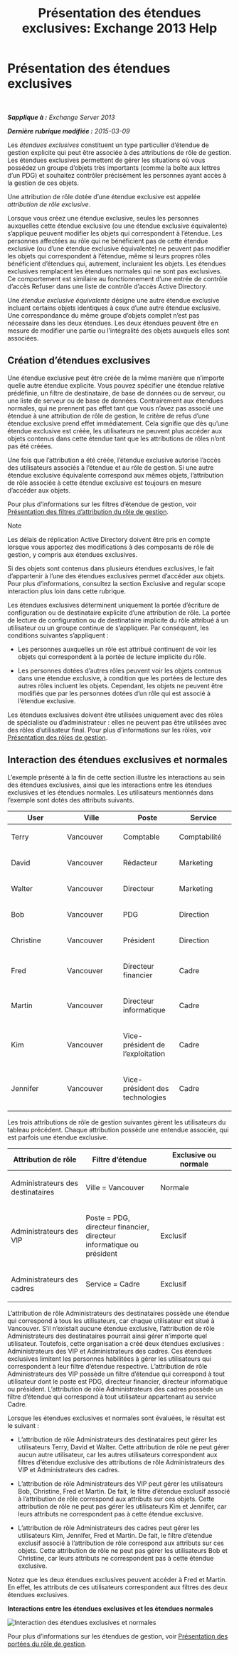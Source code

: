 ﻿---
title: 'Présentation des étendues exclusives: Exchange 2013 Help'
TOCTitle: Présentation des étendues exclusives
ms:assetid: 32492622-3b01-4e3b-8288-ed39525eea75
ms:mtpsurl: https://technet.microsoft.com/fr-fr/library/Dd638110(v=EXCHG.150)
ms:contentKeyID: 50477845
ms.date: 05/23/2018
mtps_version: v=EXCHG.150
ms.translationtype: MT
---

# Présentation des étendues exclusives

 

_**Sapplique à :** Exchange Server 2013_

_**Dernière rubrique modifiée :** 2015-03-09_

Les *étendues exclusives* constituent un type particulier d’étendue de gestion explicite qui peut être associée à des attributions de rôle de gestion. Les étendues exclusives permettent de gérer les situations où vous possédez un groupe d’objets très importants (comme la boîte aux lettres d’un PDG) et souhaitez contrôler précisément les personnes ayant accès à la gestion de ces objets.

Une attribution de rôle dotée d’une étendue exclusive est appelée *attribution de rôle exclusive*.

Lorsque vous créez une étendue exclusive, seules les personnes auxquelles cette étendue exclusive (ou une étendue exclusive équivalente) s’applique peuvent modifier les objets qui correspondent à l’étendue. Les personnes affectées au rôle qui ne bénéficient pas de cette étendue exclusive (ou d’une étendue exclusive équivalente) ne peuvent pas modifier les objets qui correspondent à l’étendue, même si leurs propres rôles bénéficient d’étendues qui, autrement, incluraient les objets. Les étendues exclusives remplacent les étendues normales qui ne sont pas exclusives. Ce comportement est similaire au fonctionnement d’une entrée de contrôle d’accès Refuser dans une liste de contrôle d’accès Active Directory.

Une *étendue exclusive équivalente* désigne une autre étendue exclusive incluant certains objets identiques à ceux d’une autre étendue exclusive. Une correspondance du même groupe d’objets complet n’est pas nécessaire dans les deux étendues. Les deux étendues peuvent être en mesure de modifier une partie ou l’intégralité des objets auxquels elles sont associées.

## Création d’étendues exclusives

Une étendue exclusive peut être créée de la même manière que n’importe quelle autre étendue explicite. Vous pouvez spécifier une étendue relative prédéfinie, un filtre de destinataire, de base de données ou de serveur, ou une liste de serveur ou de base de données. Contrairement aux étendues normales, qui ne prennent pas effet tant que vous n’avez pas associé une étendue à une attribution de rôle de gestion, le critère de refus d’une étendue exclusive prend effet immédiatement. Cela signifie que dès qu’une étendue exclusive est créée, les utilisateurs ne peuvent plus accéder aux objets contenus dans cette étendue tant que les attributions de rôles n’ont pas été créées.

Une fois que l’attribution a été créée, l’étendue exclusive autorise l’accès des utilisateurs associés à l’étendue et au rôle de gestion. Si une autre étendue exclusive équivalente correspond aux mêmes objets, l’attribution de rôle associée à cette étendue exclusive est toujours en mesure d’accéder aux objets.

Pour plus d’informations sur les filtres d’étendue de gestion, voir [Présentation des filtres d’attribution du rôle de gestion](understanding-management-role-scope-filters-exchange-2013-help.md).

> [!NOTE]
> Les délais de réplication Active Directory doivent être pris en compte lorsque vous apportez des modifications à des composants de rôle de gestion, y compris aux étendues exclusives.


Si des objets sont contenus dans plusieurs étendues exclusives, le fait d’appartenir à l’une des étendues exclusives permet d’accéder aux objets. Pour plus d’informations, consultez la section Exclusive and regular scope interaction plus loin dans cette rubrique.

Les étendues exclusives déterminent uniquement la portée d’écriture de configuration ou de destinataire explicite d’une attribution de rôle. La portée de lecture de configuration ou de destinataire implicite du rôle attribué à un utilisateur ou un groupe continue de s’appliquer. Par conséquent, les conditions suivantes s’appliquent :

  - Les personnes auxquelles un rôle est attribué continuent de voir les objets qui correspondent à la portée de lecture implicite du rôle.

  - Les personnes dotées d’autres rôles peuvent voir les objets contenus dans une étendue exclusive, à condition que les portées de lecture des autres rôles incluent les objets. Cependant, les objets ne peuvent être modifiés que par les personnes dotées d’un rôle qui est associé à l’étendue exclusive.

Les étendues exclusives doivent être utilisées uniquement avec des rôles de spécialiste ou d’administrateur : elles ne peuvent pas être utilisées avec des rôles d’utilisateur final. Pour plus d’informations sur les rôles, voir [Présentation des rôles de gestion](understanding-management-roles-exchange-2013-help.md).

## Interaction des étendues exclusives et normales

L’exemple présenté à la fin de cette section illustre les interactions au sein des étendues exclusives, ainsi que les interactions entre les étendues exclusives et les étendues normales. Les utilisateurs mentionnés dans l’exemple sont dotés des attributs suivants.


<table>
<colgroup>
<col style="width: 25%" />
<col style="width: 25%" />
<col style="width: 25%" />
<col style="width: 25%" />
</colgroup>
<thead>
<tr class="header">
<th>User</th>
<th>Ville</th>
<th>Poste</th>
<th>Service</th>
</tr>
</thead>
<tbody>
<tr class="odd">
<td><p>Terry</p></td>
<td><p>Vancouver</p></td>
<td><p>Comptable</p></td>
<td><p>Comptabilité</p></td>
</tr>
<tr class="even">
<td><p>David</p></td>
<td><p>Vancouver</p></td>
<td><p>Rédacteur</p></td>
<td><p>Marketing</p></td>
</tr>
<tr class="odd">
<td><p>Walter</p></td>
<td><p>Vancouver</p></td>
<td><p>Directeur</p></td>
<td><p>Marketing</p></td>
</tr>
<tr class="even">
<td><p>Bob</p></td>
<td><p>Vancouver</p></td>
<td><p>PDG</p></td>
<td><p>Direction</p></td>
</tr>
<tr class="odd">
<td><p>Christine</p></td>
<td><p>Vancouver</p></td>
<td><p>Président</p></td>
<td><p>Direction</p></td>
</tr>
<tr class="even">
<td><p>Fred</p></td>
<td><p>Vancouver</p></td>
<td><p>Directeur financier</p></td>
<td><p>Cadre</p></td>
</tr>
<tr class="odd">
<td><p>Martin</p></td>
<td><p>Vancouver</p></td>
<td><p>Directeur informatique</p></td>
<td><p>Cadre</p></td>
</tr>
<tr class="even">
<td><p>Kim</p></td>
<td><p>Vancouver</p></td>
<td><p>Vice-président de l’exploitation</p></td>
<td><p>Cadre</p></td>
</tr>
<tr class="odd">
<td><p>Jennifer</p></td>
<td><p>Vancouver</p></td>
<td><p>Vice-président des technologies</p></td>
<td><p>Cadre</p></td>
</tr>
</tbody>
</table>


Les trois attributions de rôle de gestion suivantes gèrent les utilisateurs du tableau précédent. Chaque attribution possède une entendue associée, qui est parfois une étendue exclusive.


<table>
<colgroup>
<col style="width: 33%" />
<col style="width: 33%" />
<col style="width: 33%" />
</colgroup>
<thead>
<tr class="header">
<th>Attribution de rôle</th>
<th>Filtre d’étendue</th>
<th>Exclusive ou normale</th>
</tr>
</thead>
<tbody>
<tr class="odd">
<td><p>Administrateurs des destinataires</p></td>
<td><p>Ville = Vancouver</p></td>
<td><p>Normale</p></td>
</tr>
<tr class="even">
<td><p>Administrateurs des VIP</p></td>
<td><p>Poste = PDG, directeur financier, directeur informatique ou président</p></td>
<td><p>Exclusif</p></td>
</tr>
<tr class="odd">
<td><p>Administrateurs des cadres</p></td>
<td><p>Service = Cadre</p></td>
<td><p>Exclusif</p></td>
</tr>
</tbody>
</table>


L’attribution de rôle Administrateurs des destinataires possède une étendue qui correspond à tous les utilisateurs, car chaque utilisateur est situé à Vancouver. S’il n’existait aucune étendue exclusive, l’attribution de rôle Administrateurs des destinataires pourrait ainsi gérer n’importe quel utilisateur. Toutefois, cette organisation a créé deux étendues exclusives : Administrateurs des VIP et Administrateurs des cadres. Ces étendues exclusives limitent les personnes habilitées à gérer les utilisateurs qui correspondent à leur filtre d’étendue respective. L’attribution de rôle Administrateurs des VIP possède un filtre d’étendue qui correspond à tout utilisateur dont le poste est PDG, directeur financier, directeur informatique ou président. L’attribution de rôle Administrateurs des cadres possède un filtre d’étendue qui correspond à tout utilisateur appartenant au service Cadre.

Lorsque les étendues exclusives et normales sont évaluées, le résultat est le suivant :

  - L’attribution de rôle Administrateurs des destinataires peut gérer les utilisateurs Terry, David et Walter. Cette attribution de rôle ne peut gérer aucun autre utilisateur, car les autres utilisateurs correspondent aux filtres d’étendue exclusive des attributions de rôle Administrateurs des VIP et Administrateurs des cadres.

  - L’attribution de rôle Administrateurs des VIP peut gérer les utilisateurs Bob, Christine, Fred et Martin. De fait, le filtre d’étendue exclusif associé à l’attribution de rôle correspond aux attributs sur ces objets. Cette attribution de rôle ne peut pas gérer les utilisateurs Kim et Jennifer, car leurs attributs ne correspondent pas à cette étendue exclusive.

  - L’attribution de rôle Administrateurs des cadres peut gérer les utilisateurs Kim, Jennifer, Fred et Martin. De fait, le filtre d’étendue exclusif associé à l’attribution de rôle correspond aux attributs sur ces objets. Cette attribution de rôle ne peut pas gérer les utilisateurs Bob et Christine, car leurs attributs ne correspondent pas à cette étendue exclusive.

Notez que les deux étendues exclusives peuvent accéder à Fred et Martin. En effet, les attributs de ces utilisateurs correspondent aux filtres des deux étendues exclusives.

**Interactions entre les étendues exclusives et les étendues normales**

![Interaction des étendues exclusives et normales](images/Dd638110.0aa26d1d-1fa6-44d8-802d-83d75cd2624c(EXCHG.150).jpg "Interaction des étendues exclusives et normales")

Pour plus d’informations sur les étendues de gestion, voir [Présentation des portées du rôle de gestion](understanding-management-role-scopes-exchange-2013-help.md).

